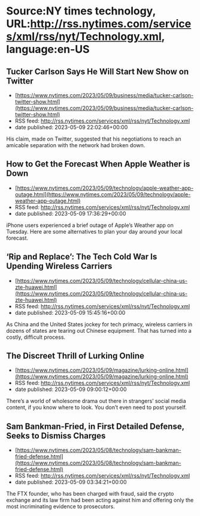 # Source:NY times technology, URL:http://rss.nytimes.com/services/xml/rss/nyt/Technology.xml, language:en-US

## Tucker Carlson Says He Will Start New Show on Twitter
 - [https://www.nytimes.com/2023/05/09/business/media/tucker-carlson-twitter-show.html](https://www.nytimes.com/2023/05/09/business/media/tucker-carlson-twitter-show.html)
 - RSS feed: http://rss.nytimes.com/services/xml/rss/nyt/Technology.xml
 - date published: 2023-05-09 22:02:46+00:00

His claim, made on Twitter, suggested that his negotiations to reach an amicable separation with the network had broken down.

## How to Get the Forecast When Apple Weather is Down
 - [https://www.nytimes.com/2023/05/09/technology/apple-weather-app-outage.html](https://www.nytimes.com/2023/05/09/technology/apple-weather-app-outage.html)
 - RSS feed: http://rss.nytimes.com/services/xml/rss/nyt/Technology.xml
 - date published: 2023-05-09 17:36:29+00:00

iPhone users experienced a brief outage of Apple’s Weather app on Tuesday. Here are some alternatives to plan your day around your local forecast.

## ‘Rip and Replace’: The Tech Cold War Is Upending Wireless Carriers
 - [https://www.nytimes.com/2023/05/09/technology/cellular-china-us-zte-huawei.html](https://www.nytimes.com/2023/05/09/technology/cellular-china-us-zte-huawei.html)
 - RSS feed: http://rss.nytimes.com/services/xml/rss/nyt/Technology.xml
 - date published: 2023-05-09 15:45:16+00:00

As China and the United States jockey for tech primacy, wireless carriers in dozens of states are tearing out Chinese equipment. That has turned into a costly, difficult process.

## The Discreet Thrill of Lurking Online
 - [https://www.nytimes.com/2023/05/09/magazine/lurking-online.html](https://www.nytimes.com/2023/05/09/magazine/lurking-online.html)
 - RSS feed: http://rss.nytimes.com/services/xml/rss/nyt/Technology.xml
 - date published: 2023-05-09 09:00:12+00:00

There’s a world of wholesome drama out there in strangers’ social media content, if you know where to look. You don’t even need to post yourself.

## Sam Bankman-Fried, in First Detailed Defense, Seeks to Dismiss Charges
 - [https://www.nytimes.com/2023/05/08/technology/sam-bankman-fried-defense.html](https://www.nytimes.com/2023/05/08/technology/sam-bankman-fried-defense.html)
 - RSS feed: http://rss.nytimes.com/services/xml/rss/nyt/Technology.xml
 - date published: 2023-05-09 03:34:21+00:00

The FTX founder, who has been charged with fraud, said the crypto exchange and its law firm had been acting against him and offering only the most incriminating evidence to prosecutors.

